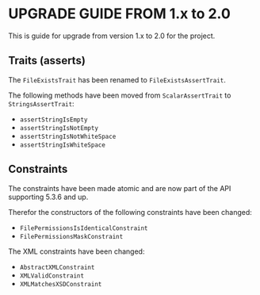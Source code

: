 UPGRADE GUIDE FROM 1.x to 2.0
=============================

This is guide for upgrade from version 1.x to 2.0 for the project.

Traits (asserts)
--------------

The `FileExistsTrait` has been renamed to `FileExistsAssertTrait`.

The following methods have been moved from `ScalarAssertTrait` to `StringsAssertTrait`:
- `assertStringIsEmpty`
- `assertStringIsNotEmpty`
- `assertStringIsNotWhiteSpace`
- `assertStringIsWhiteSpace`

Constraints
--------------

The constraints have been made atomic and are now part of the API supporting 5.3.6 and up.

Therefor the constructors of the following constraints have been changed:
- `FilePermissionsIsIdenticalConstraint`
- `FilePermissionsMaskConstraint`

The XML constraints have been changed:
- `AbstractXMLConstraint`
- `XMLValidConstraint`
- `XMLMatchesXSDConstraint`
